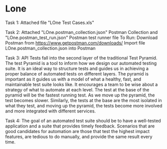 # Lone

Task 1: Attached file "LOne Test Cases.xls"

Task 2: Attached "LOne.postman_collection.json" Postman Collection and "LOne.postman_test_run.json" Postman test runner file
To Run:
Download Postman from https://www.getpostman.com/downloads/
Import file LOne.postman_collection.json into Postman


Task 3: 
API Tests fall into the second layer of the traditional Test Pyramid.
The test Pyramid is a tool to inform how we design our automated testing suite. It is an ideal way to structure tests and guides us in achieving a proper balance of automated tests on different layers.
The pyramid is important as it guides us with a model of what a healthy, fast, and maintainable test suite looks like. It encourages a team to be wise about a strategy of what to automate at each level. 
The test at the base of the pyramid will be the fastest running test. As we move up the pyramid, the test becomes slower. Similarly, the tests at the base are the most isolated in what they test, and moving up the pyramid, the tests become more involved and more integrated with different services. 

Task 4:
The goal of an automated test suite should be to have a well-tested application and a suite that provides timely feedback. 
Scenarios that are good candidates for automation are those that test the highest impact features, are tedious to do manually, and provide the same result every time.
